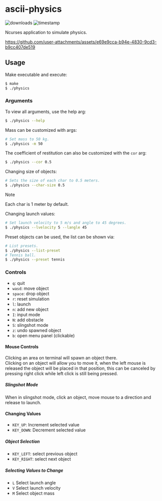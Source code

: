 # ascii-physics

![downloads](https://img.shields.io/github/downloads/xyzpw/ascii-physics/total)
![timestamp](https://img.shields.io/date/1741367040?label=repo%20creation)

Ncurses application to simulate physics.

https://github.com/user-attachments/assets/e69e9cca-b94e-4830-9cd3-b9cc407de519

## Usage
Make executable and execute:
```bash
$ make
$ ./physics
```

### Arguments
To view all arguments, use the help arg:
```bash
$ ./physics --help
```

Mass can be customized with args:
```bash
# Set mass to 50 kg.
$ ./physics -m 50
```

The coefficient of restitution can also be customized with the `cor` arg:
```bash
$ ./physics --cor 0.5
```

Changing size of objects:
```bash
# Sets the size of each char to 0.5 meters.
$ ./physics --char-size 0.5
```
> [!NOTE]
> Each char is 1 meter by default.

Changing launch values:
```bash
# Set launch velocity to 5 m/s and angle to 45 degrees.
$ ./physics --lvelocity 5 --langle 45
```

Preset objects can be used, the list can be shown via:
```bash
# List presets.
$ ./physics --list-preset
# Tennis ball.
$ ./physics --preset tennis
```

### Controls
- `q`: quit
- `wasd`: move object
- `space`: drop object
- `r`: reset simulation
- `l`: launch
- `n`: add new object
- `I`: input mode
- `N`: add obstacle
- `S`: slingshot mode
- `z`: undo spawned object
- `b`: open menu panel (clickable)

#### Mouse Controls
Clicking an area on terminal will spawn an object there.<br>
Clicking on an object will allow you to move it, when the left mouse
 is released the object will be placed in that position,
 this can be canceled by pressing right click while left click is still being pressed.

##### Slingshot Mode
When in slingshot mode, click an object, move mouse to a direction and release to launch.

#### Changing Values
- `KEY_UP`: Increment selected value
- `KEY_DOWN`: Decrement selected value

##### Object Selection
- `KEY_LEFT`: select previous object
- `KEY_RIGHT`: select next object

##### Selecting Values to Change
- `L` Select launch angle
- `V` Select launch velocity
- `M` Select object mass
